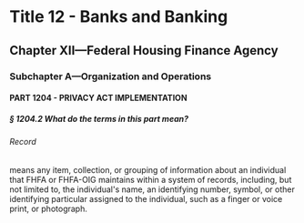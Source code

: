 
# Title 12 - Banks and Banking
## Chapter XII—Federal Housing Finance Agency
### Subchapter A—Organization and Operations
#### PART 1204 - PRIVACY ACT IMPLEMENTATION
##### § 1204.2 What do the terms in this part mean?
###### Record

means any item, collection, or grouping of information about an individual that FHFA or FHFA-OIG maintains within a system of records, including, but not limited to, the individual's name, an identifying number, symbol, or other identifying particular assigned to the individual, such as a finger or voice print, or photograph.
